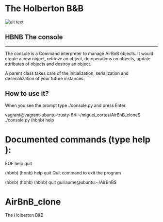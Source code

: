 # The Holberton B&amp;B
![alt text](https://github.com/miguel-dev/AirBnB_clone/blob/master/Assets/hbnb.png?raw=true "hbnb image")

## HBNB The console
----
The console is a Command interpreter to manage AirBnB objects. It would create a new object, retrieve an object, do operations on objects, update attributes of objects and destroy an object. 

A parent class takes care of the initialization, serialization and deserialization of your future instances.

## How to use it?
When you see the prompt type ./console.py and press Enter.

vagrant@vagrant-ubuntu-trusty-64:~/miguel_cortes/AirBnB_clone$ ./console.py
(hbnb) help

Documented commands (type help <topic>):
========================================
EOF  help  quit

(hbnb) 
(hbnb) help quit
Quit command to exit the program

(hbnb) 
(hbnb) 
(hbnb) quit 
guillaume@ubuntu:~/AirBnB$ 

# AirBnB_clone
The Holberton B&amp;B
